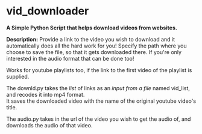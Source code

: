 # vid_downloader

**A Simple Python Script that helps download videos from websites.**  

**Description:** Provide a link to the video you wish to download and it automatically does all the hard work for you! Specify the path where you choose to save the file, so that it gets downloaded there. If you're only interested in the audio format that can be done too!

Works for youtube playlists too, if the link to the first video of the playlist is supplied.  
  
The downld.py takes the *list* of links as an *input from a file* named vid_list, and recodes it into mp4 format.  
It saves the downloaded video with the name of the original youtube video's title.

The audio.py takes in the url of the video you wish to get the audio of, and downloads the audio of that video.
